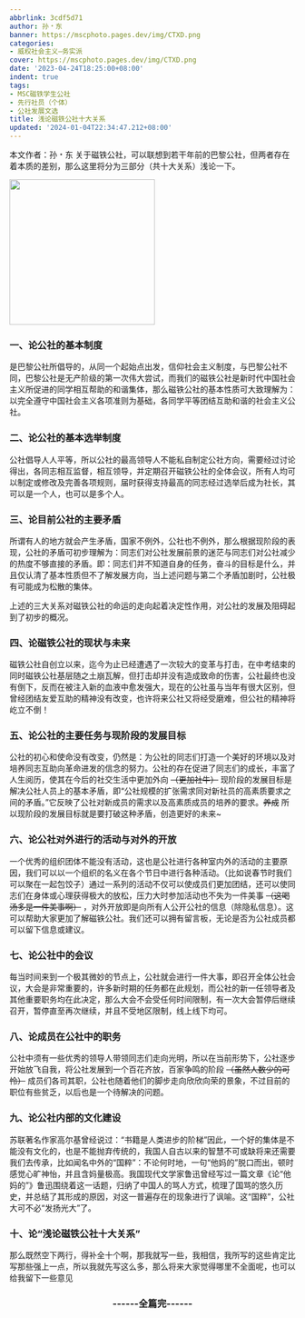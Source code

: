 ```yaml
---
abbrlink: 3cdf5d71
author: 孙﹡东
banner: https://mscphoto.pages.dev/img/CTXD.png
categories:
- 威权社会主义—务实派
cover: https://mscphoto.pages.dev/img/CTXD.png
date: '2023-04-24T18:25:00+08:00'
indent: true
tags:
- MSC磁铁学生公社
- 先行社员（个体）
- 公社发展文选
title: 浅论磁铁公社十大关系
updated: '2024-01-04T22:34:47.212+08:00'
---
```

本文作者：孙﹡东
关于磁铁公社，可以联想到若干年前的巴黎公社，但两者存在着本质的差别，那么这里将分为三部分（共十大关系）浅论一下。

<img src="https://cdn.staticaly.com/gh/AOME-C/wwwRes/main/index.files/MSC.png" width=256 height=256 />

### 一、论公社的基本制度

是巴黎公社所倡导的，从同一个起始点出发，信仰社会主义制度，与巴黎公社不同，巴黎公社是无产阶级的第一次伟大尝试，而我们的磁铁公社是新时代中国社会主义所促进的同学相互帮助的和谐集体，那么磁铁公社的基本性质可大致理解为：以完全遵守中国社会主义各项准则为基础，各同学平等团结互助和谐的社会主义公社。

### 二、论公社的基本选举制度

公社倡导人人平等，所以公社的最高领导人不能私自制定公社方向，需要经过讨论得出，各同志相互监督，相互领导，并定期召开磁铁公社的全体会议，所有人均可以制定或修改及完善各项规则，届时获得支持最高的同志经过选举后成为社长，其可以是一个人，也可以是多个人。

### 三、论目前公社的主要矛盾

所谓有人的地方就会产生矛盾，国家不例外，公社也不例外，那么根据现阶段的表现，公社的矛盾可初步理解为：同志们对公社发展前景的迷茫与同志们对公社减少的热度不够直接的矛盾。即：同志们并不知道自身的任务，奋斗的目标是什么，并且仅认清了基本性质但不了解发展方向，当上述问题与第二个矛盾加剧时，公社极有可能成为松散的集体。

上述的三大关系对磁铁公社的命运的走向起着决定性作用，对公社的发展及阻碍起到了初步的概况。

### 四、论磁铁公社的现状与未来

磁铁公社自创立以来，迄今为止已经遭遇了一次较大的变革与打击，在中考结束的同时磁铁公社基层随之土崩瓦解，但打击却并没有造成致命的伤害，公社最终也没有倒下，反而在被注入新的血液中愈发强大，现在的公社虽与当年有很大区别，但曾经团结友爱互助的精神没有改变，也许将来公社又将经受磨难，但公社的精神将屹立不倒！

### 五、论公社的主要任务与现阶段的发展目标

公社的初心和使命没有改变，仍然是：为公社的同志们打造一个美好的环境以及对培养同志互助向革命进发的信念的努力。公社的存在促进了同志们的成长，丰富了人生阅历，使其在今后的社交生活中更加外向 ~~（更加社牛）~~ 现阶段的发展目标是解决公社人员上的基本矛盾，即“公社规模的扩张需求同对新社员的高素质要求之间的矛盾。”它反映了公社对新成员的需求以及高素质成员的培养的要求。~~养成~~
所以现阶段的发展目标就是要打破这种矛盾，创造更好的未来~

### 六、论公社对外进行的活动与对外的开放

一个优秀的组织团体不能没有活动，这也是公社进行各种室内外的活动的主要原因，我们可以以一个组织的名义在各个节日中进行各种活动。（比如说春节时我们可以聚在一起包饺子）通过一系列的活动不仅可以使成员们更加团结，还可以使同志们在身体或心理获得极大的放松，压力大时参加活动也不失为一件美事 ~~（这喝汤多是一件美事啊）~~ ，对外开放即是向所有人公开公社的信息（除隐私信息）。这可以帮助大家更加了解磁铁公社。我们还可以拥有留言板，无论是否为公社成员都可以留下信息或建议。

### 七、论公社中的会议

每当时间来到一个极其微妙的节点上，公社就会进行一件大事，即召开全体公社会议，大会是非常重要的，许多新时期的任务都在此规划，而公社的新一任领导者及其他重要职务均在此决定，那么大会不会受任何时间限制，有一次大会暂停后继续召开，暂停直至再次继续，并且不受地区限制，线上线下均可。

### 八、论成员在公社中的职务

公社中须有一些优秀的领导人带领同志们走向光明，所以在当前形势下，公社逐步开始放飞自我，将公社发展到一个百花齐放，百家争鸣的阶段 ~~（虽然人数少的可怜）~~ 成员们各司其职，公社也随着他们的脚步走向欣欣向荣的景象，不过目前的职位有些贫乏，以后也是一个待解决的问题。

### 九、论公社内部的文化建设

苏联著名作家高尔基曾经说过：“书籍是人类进步的阶梯”因此，一个好的集体是不能没有文化的，也是不能抛弃传统的，我国人自古以来的智慧不可或缺将来还需要我们去传承，比如闻名中外的“国粹”：不论何时地，一句“他妈的”脱口而出，顿时感觉心旷神怡，并且含妈量极高。我国现代文学家鲁迅曾经写过一篇文章《论“他妈的”》鲁迅围绕着这一话题，归纳了中国人的骂人方式，梳理了国骂的悠久历史，并总结了其形成的原因，对这一普遍存在的现象进行了讽喻。这“国粹”，公社大可不必“发扬光大”了。

### 十、论“浅论磁铁公社十大关系”

那么既然空下两行，得补全十个啊，那我就写一些，我相信，我所写的这些肯定比写那些强上一点，所以我就先写这么多，那么将来大家觉得哪里不全面呢，也可以给我留下一些意见

### <center>------全篇完------</center>

